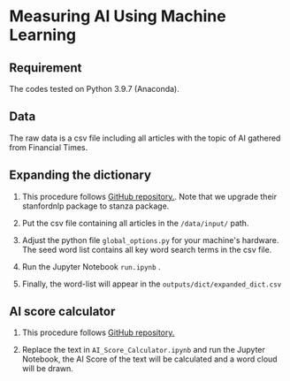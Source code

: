 # Measuring AI Using Machine Learning

## Requirement
The codes tested on Python 3.9.7 (Anaconda).

## Data
The raw data is a csv file including all articles with the topic of AI gathered from Financial Times.

## Expanding the dictionary

1. This procedure follows [GitHub repository.](https://github.com/MS20190155/Measuring-Corporate-Culture-Using-Machine-Learning). Note that we upgrade their stanfordnlp package to stanza package.

2. Put the csv file containing all articles in the `/data/input/` path.

3. Adjust the python file `global_options.py` for your machine's hardware. The seed word list contains all key word search terms in the csv file.

4. Run the Jupyter Notebook `run.ipynb` .

5. Finally, the word-list will appear in the `outputs/dict/expanded_dict.csv` 


## AI score calculator

1. This procedure follows [GitHub repository.](https://github.com/sasi2400/sustainableentrepreneurship.org)

2. Replace the text in `AI_Score_Calculator.ipynb` and run the Jupyter Notebook, the AI Score of the text will be calculated and a word cloud will be drawn.